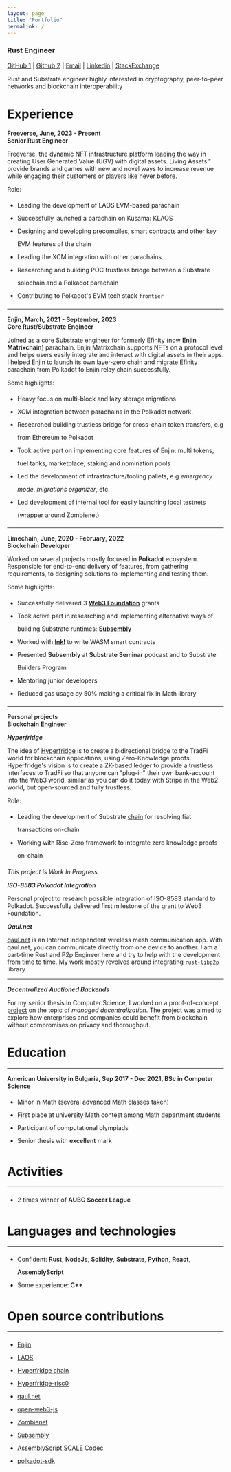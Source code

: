 ```yaml
---
layout: page
title: "Portfolio"
permalink: /
---
```


<style type="text/css">
  .wrapper {
    max-width: -webkit-calc(960px - (30px * 2));
    max-width: calc(960px - (30px * 2));
  }
  strong {
    font-weight: 600;
  }
  hr {
    margin-bottom: 15px;
  }

  li {
    line-height: 30px;
  }

  img[src*="#profile"] {
    width: 15%;
    height: 15%;
    position: relative;
  }
</style>

### Rust Engineer
[GitHub 1](https://github.com/dastansam) | [Github 2](https://github.com/dastanbeksamatov) | [Email](mailto:dastanbeksamatov@gmail.com) | [Linkedin](https://www.linkedin.com/in/dastanbek-samatov-30ab71128/) | [StackExchange](https://substrate.stackexchange.com/users/2005/dastansam)

Rust and Substrate engineer highly interested in cryptography, peer-to-peer networks and blockchain interoperability

# Experience 

**Freeverse, June, 2023 - Present <br> Senior Rust Engineer**

Freeverse, the dynamic NFT infrastructure platform leading the way in creating User Generated Value (UGV) with digital assets. Living Assets™ provide brands and games with new and novel ways to increase revenue while engaging their customers or players like never before.

Role:

- Leading the development of LAOS EVM-based parachain
- Successfully launched a parachain on Kusama: KLAOS
- Designing and developing precompiles, smart contracts and other key EVM features of the chain
- Leading the XCM integration with other parachains
- Researching and building POC trustless bridge between a Substrate solochain and a Polkadot parachain
- Contributing to Polkadot's EVM tech stack `frontier`

---
**Enjin, March, 2021 - September, 2023 <br> Core Rust/Substrate Engineer**

Joined as a core Substrate engineer for formerly [Efinity](https://efinity.io) (now **Enjin Matrixchain**) parachain. Enjin Matrixchain supports NFTs on a protocol level and helps users easily integrate and interact with digital assets in their apps. I helped Enjin to launch its own layer-zero chain and migrate Efinity parachain from Polkadot to Enjin relay chain successfully.

Some highlights:

- Heavy focus on multi-block and lazy storage migrations
- XCM integration between parachains in the Polkadot network.
- Researched building trustless bridge for cross-chain token transfers, e.g from Ethereum to Polkadot
- Took active part on implementing core features of Enjin: multi tokens, fuel tanks, marketplace, staking and nomination pools
- Led the development of infrastracture/tooling pallets, e.g *emergency mode*, *migrations organizer*, etc.
- Led development of internal tool for easily launching local testnets (wrapper around Zombienet)

---
**Limechain, June, 2020 - February, 2022 <br>Blockchain Developer**

Worked on several projects mostly focused in **Polkadot** ecosystem. Responsible for end-to-end delivery of features, from gathering requirements, to designing solutions to implementing and testing them.

Some highlights:

- Successfully delivered 3 [**Web3 Foundation**](https://web3.foundation/grants/) grants
- Took active part in researching and implementing alternative ways of building Substrate runtimes: [**Subsembly**](https://github.com/LimeChain/subsembly)
- Worked with [**Ink!**](https://paritytech.github.io/ink/) to write WASM smart contracts
- Presented **Subsembly** at **Substrate Seminar** podcast and to Substrate Builders Program
- Mentoring junior developers
- Reduced gas usage by 50% making a critical fix in Math library

---
**Personal projects <br> Blockchain Engineer**

***Hyperfridge***

The idea of [Hyperfridge](https://github.com/element36-io/hyperfridge-r0) is to create a bidirectional bridge to the TradFi world for blockchain applications, using Zero-Knowledge proofs. Hyperfridge's vision is to create a ZK-based ledger to provide a trustless interfaces to TradFi so that anyone can "plug-in" their own bank-account into the Web3 world, similar as you can do it today with Stripe in the Web2 world, but open-sourced and fully trustless.

Role:

- Leading the development of Substrate [chain](https://github.com/element36-io/ocw-ebics) for resolving fiat transactions on-chain
- Working with Risc-Zero framework to integrate zero knowledge proofs on-chain

*This project is Work In Progress*

***ISO-8583 Polkadot Integration***

Personal project to research possible integration of ISO-8583 standard to Polkadot. Successfully delivered first milestone of the grant to Web3 Foundation.

***Qaul.net***

[qaul.net](https://github.com/qaul/qaul.net) is an Internet independent wireless mesh communication app. With qaul.net, you can communicate directly from one device to another. I am a part-time Rust and P2p Engineer here and try to help with the development from time to time. My work mostly revolves around integrating [`rust-libp2p`](https://github.com/libp2p/rust-libp2p) library.

---
***Decentralized Auctioned Backends***

For my senior thesis in Computer Science, I worked on a proof-of-concept [project](https://github.com/dastansam/auctioned-p2p-backend) on the topic of *managed decentralization*. The project was aimed to explore how enterprises and companies could benefit from blockchain without compromises on privacy and thoroughput.

# Education
---

**American University in Bulgaria, Sep 2017 - Dec 2021, BSc in Computer Science**

- Minor in Math (several advanced Math classes taken)
- First place at university Math contest among Math department students
- Participant of computational olympiads
- Senior thesis with **excellent** mark

# Activities
---

- 2 times winner of **AUBG Soccer League**

# Languages and technologies
---

- Confident: **Rust**, **NodeJs**, **Solidity**, **Substrate**, **Python**, **React**, **AssemblyScript**
- Some experience: **C++**

# Open source contributions
---

- [Enjin](https://github.com/enjin)
- [LAOS](https://github.com/freeverseio/laos)
- [Hyperfridge chain](https://github.com/element36-io/ocw-ebics)
- [Hyperfridge-risc0](https://github.com/element36-io/hyperfridge-r0)
- [qaul.net](https://github.com/qaul/qaul.net)
- [open-web3-js](https://github.com/open-web3-stack/open-web3.js)
- [Zombienet](https://github.com/paritytech/zombienet)
- [Subsembly](https://github.com/LimeChain/subsembly)
- [AssemblyScript SCALE Codec](https://github.com/LimeChain/as-scale-codec)
- [polkadot-sdk](https://github.com/paritytech/polkadot-sdk)
